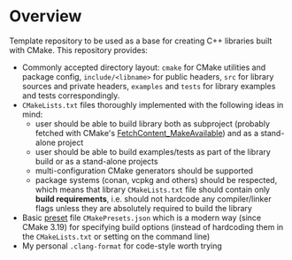 # Overview

Template repository to be used as a base for creating C++ libraries built with CMake. This repository provides:
* Commonly accepted directory layout: `cmake` for CMake utilities and package config, `include/<libname>` for public headers, `src` for library sources and private headers, `examples` and `tests` for library examples and tests correspondingly.
* `CMakeLists.txt` files thoroughly implemented with the following ideas in mind:
  * user should be able to build library both as subproject (probably fetched with CMake's [FetchContent_MakeAvailable](https://cmake.org/cmake/help/latest/module/FetchContent.html)) and as a stand-alone project
  * user should be able to build examples/tests as part of the library build or as a stand-alone projects
  * multi-configuration CMake generators should be supported
  * package systems (conan, vcpkg and others) should be respected, which means that library `CMakeLists.txt` file should contain only **build requirements**, i.e. should not hardcode any compiler/linker flags unless they are absolutely required to build the library
* Basic [preset](https://cmake.org/cmake/help/latest/manual/cmake-presets.7.html) file `CMakePresets.json` which is a modern way (since CMake 3.19) for specifying build options (instead of hardcoding them in the `CMakeLists.txt` or setting on the command line)
* My personal `.clang-format` for code-style worth trying
